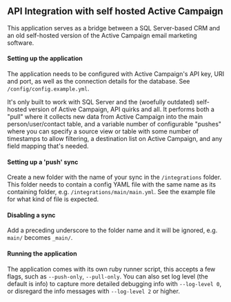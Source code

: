 ## API Integration with self hosted Active Campaign

This application serves as a bridge between a SQL Server-based CRM and an old self-hosted version of the Active Campaign email marketing software.

#### Setting up the application

The application needs to be configured with Active Campaign's API key, URI and port, as well as the connection details for the database. See `/config/config.example.yml`.

It's only built to work with SQL Server and the (woefully outdated) self-hosted version of Active Campaign, API quirks and all. It performs both a "pull" where it collects new data from Active Campaign into the main person/user/contact table, and a variable number of configurable "pushes" where you can specify a source view or table with some number of timestamps to allow filtering, a destination list on Active Campaign, and any field mapping that's needed.

#### Setting up a 'push' sync

Create a new folder with the name of your sync in the `/integrations` folder. This folder needs to contain a config YAML file with the same name as its containing folder, e.g. `/integrations/main/main.yml`. See the example file for what kind of file is expected.

#### Disabling a sync

Add a preceding underscore to the folder name and it will be ignored, e.g. `main/` becomes `_main/`.

#### Running the application

The application comes with its own ruby runner script, this accepts a few flags, such as `--push-only`, `--pull-only`. You can also set log level (the default is info) to capture more detailed debugging info with `--log-level 0`, or disregard the info messages with `--log-level 2` or higher.
